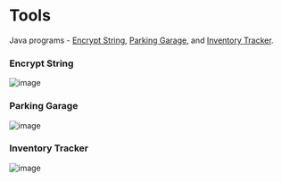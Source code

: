 # Tools
Java programs - [Encrypt String](https://github.com/jeremiahtorralba/Tools/tree/main#encrypt-string), [Parking Garage](https://github.com/jeremiahtorralba/Tools/tree/main#parking-garage), and [Inventory Tracker](https://github.com/jeremiahtorralba/Tools/tree/main#inventory-tracker). 

### Encrypt String
![image](https://user-images.githubusercontent.com/28037427/217666710-3cc8fdab-b717-4262-bbe0-b1601566e5c5.png)

### Parking Garage
![image](https://user-images.githubusercontent.com/28037427/217666791-8ab06d0f-bd9e-4b21-85ea-b894ef133175.png)

### Inventory Tracker
![image](https://user-images.githubusercontent.com/28037427/217666828-9c86450b-43e2-4c45-af88-79066ee6327a.png)
